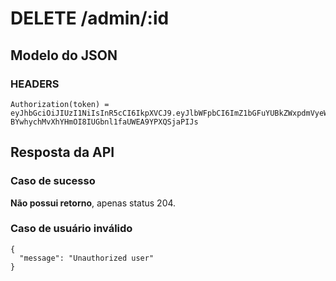 # DELETE /admin/:id

## Modelo do JSON

### HEADERS

    Authorization(token) = eyJhbGciOiJIUzI1NiIsInR5cCI6IkpXVCJ9.eyJlbWFpbCI6ImZ1bGFuYUBkZWxpdmVyeWFwcC5jb20iLCJuYW1lIjoiRnVsYW5hIFBlcmVpcmEiLCJpYXQiOjE2NjQyMzIyMTZ9.-BYwhychMvXhYHmOI8IUGbnl1faUWEA9YPXQSjaPIJs

## Resposta da API

### Caso de sucesso

**Não possui retorno**, apenas status 204.

### Caso de usuário inválido

    {
      "message": "Unauthorized user"
    }
